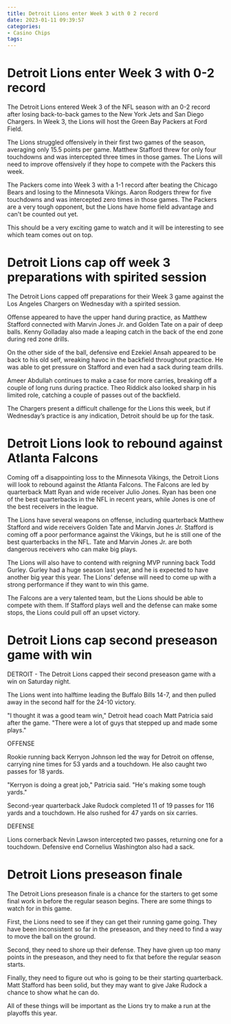 ```yaml
---
title: Detroit Lions enter Week 3 with 0 2 record
date: 2023-01-11 09:39:57
categories:
- Casino Chips
tags:
---
```



#  Detroit Lions enter Week 3 with 0-2 record

The Detroit Lions entered Week 3 of the NFL season with an 0-2 record after losing back-to-back games to the New York Jets and San Diego Chargers. In Week 3, the Lions will host the Green Bay Packers at Ford Field.

The Lions struggled offensively in their first two games of the season, averaging only 15.5 points per game. Matthew Stafford threw for only four touchdowns and was intercepted three times in those games. The Lions will need to improve offensively if they hope to compete with the Packers this week.

The Packers come into Week 3 with a 1-1 record after beating the Chicago Bears and losing to the Minnesota Vikings. Aaron Rodgers threw for five touchdowns and was intercepted zero times in those games. The Packers are a very tough opponent, but the Lions have home field advantage and can't be counted out yet.

This should be a very exciting game to watch and it will be interesting to see which team comes out on top.

#  Detroit Lions cap off week 3 preparations with spirited session

The Detroit Lions capped off preparations for their Week 3 game against the Los Angeles Chargers on Wednesday with a spirited session.

Offense appeared to have the upper hand during practice, as Matthew Stafford connected with Marvin Jones Jr. and Golden Tate on a pair of deep balls. Kenny Golladay also made a leaping catch in the back of the end zone during red zone drills.

On the other side of the ball, defensive end Ezekiel Ansah appeared to be back to his old self, wreaking havoc in the backfield throughout practice. He was able to get pressure on Stafford and even had a sack during team drills.

Ameer Abdullah continues to make a case for more carries, breaking off a couple of long runs during practice. Theo Riddick also looked sharp in his limited role, catching a couple of passes out of the backfield.

The Chargers present a difficult challenge for the Lions this week, but if Wednesday’s practice is any indication, Detroit should be up for the task.

#  Detroit Lions look to rebound against Atlanta Falcons

Coming off a disappointing loss to the Minnesota Vikings, the Detroit Lions will look to rebound against the Atlanta Falcons. The Falcons are led by quarterback Matt Ryan and wide receiver Julio Jones. Ryan has been one of the best quarterbacks in the NFL in recent years, while Jones is one of the best receivers in the league.

The Lions have several weapons on offense, including quarterback Matthew Stafford and wide receivers Golden Tate and Marvin Jones Jr. Stafford is coming off a poor performance against the Vikings, but he is still one of the best quarterbacks in the NFL. Tate and Marvin Jones Jr. are both dangerous receivers who can make big plays.

The Lions will also have to contend with reigning MVP running back Todd Gurley. Gurley had a huge season last year, and he is expected to have another big year this year. The Lions’ defense will need to come up with a strong performance if they want to win this game.

The Falcons are a very talented team, but the Lions should be able to compete with them. If Stafford plays well and the defense can make some stops, the Lions could pull off an upset victory.

#  Detroit Lions cap second preseason game with win 

DETROIT - The Detroit Lions capped their second preseason game with a win on Saturday night.

The Lions went into halftime leading the Buffalo Bills 14-7, and then pulled away in the second half for the 24-10 victory.

"I thought it was a good team win," Detroit head coach Matt Patricia said after the game. "There were a lot of guys that stepped up and made some plays."

OFFENSE

Rookie running back Kerryon Johnson led the way for Detroit on offense, carrying nine times for 53 yards and a touchdown. He also caught two passes for 18 yards.

"Kerryon is doing a great job," Patricia said. "He's making some tough yards."

Second-year quarterback Jake Rudock completed 11 of 19 passes for 116 yards and a touchdown. He also rushed for 47 yards on six carries.

DEFENSE

Lions cornerback Nevin Lawson intercepted two passes, returning one for a touchdown. Defensive end Cornelius Washington also had a sack.

#  Detroit Lions preseason finale

The Detroit Lions preseason finale is a chance for the starters to get some final work in before the regular season begins. There are some things to watch for in this game.

First, the Lions need to see if they can get their running game going. They have been inconsistent so far in the preseason, and they need to find a way to move the ball on the ground.

Second, they need to shore up their defense. They have given up too many points in the preseason, and they need to fix that before the regular season starts.

Finally, they need to figure out who is going to be their starting quarterback. Matt Stafford has been solid, but they may want to give Jake Rudock a chance to show what he can do.

All of these things will be important as the Lions try to make a run at the playoffs this year.